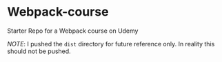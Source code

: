 # Webpack-course

Starter Repo for a Webpack course on Udemy

_NOTE_: I pushed the `dist` directory for future reference only.  In reality this should not be pushed.
